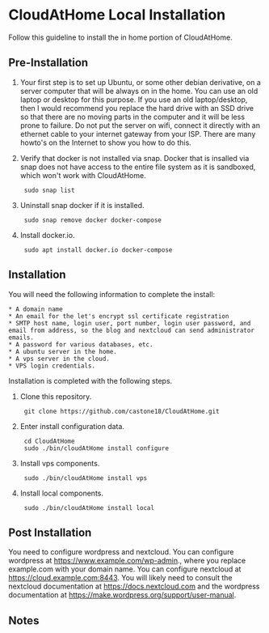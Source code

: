 # CloudAtHome Local Installation

Follow this guideline to install the in home portion of CloudAtHome.

## Pre-Installation

1. Your first step is to set up Ubuntu, or some other debian derivative, on a server computer that will be always on in the home. You can use an old laptop or desktop for this purpose. If you use an old laptop/desktop, then I would recommend you replace the hard drive with an SSD drive so that there
are no moving parts in the computer and it will be less prone to failure. Do not put the server on wifi, connect it directly with an ethernet cable to your internet gateway from your ISP. There are many howto's on the Internet to show you how to do this.

2. Verify that docker is not installed via snap. Docker that is insalled via snap does not have access to the entire file system as it is sandboxed, which won't work with CloudAtHome.
    
        sudo snap list

3. Uninstall snap docker if it is installed.

        sudo snap remove docker docker-compose

4. Install docker.io.

        sudo apt install docker.io docker-compose


## Installation

You will need the following information to complete the install:

    * A domain name
    * An email for the let's encrypt ssl certificate registration
    * SMTP host name, login user, port number, login user password, and email from address, so the blog and nextcloud can send administrator emails.
    * A password for various databases, etc.
    * A ubuntu server in the home.
    * A vps server in the cloud.
    * VPS login credentials.


Installation is completed with the following steps. 

1. Clone this repository.

        git clone https://github.com/castone18/CloudAtHome.git

2. Enter install configuration data.

        cd CloudAtHome
        sudo ./bin/cloudAtHome install configure

3. Install vps components.

        sudo ./bin/cloudAtHome install vps

4. Install local components.

        sudo ./bin/cloudAtHome install local


## Post Installation

You need to configure wordpress and nextcloud. You can configure wordpress at https://www.example.com/wp-admin., where you replace example.com with your domain name. You can configure nextcloud at https://cloud.example.com:8443. You will likely need to consult the nextcloud documentation at https://docs.nextcloud.com and the wordpress documentation at https://make.wordpress.org/support/user-manual.

## Notes


